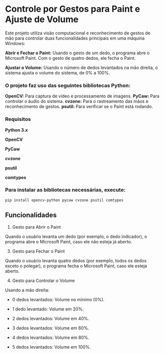 # Controle por Gestos para Paint e Ajuste de Volume

Este projeto utiliza visão computacional e reconhecimento de gestos de mão para controlar duas funcionalidades principais em uma máquina Windows:

**Abrir e Fechar o Paint:** Usando o gesto de um dedo, o programa abre o Microsoft Paint. Com o gesto de quatro dedos, ele fecha o Paint.

**Ajustar o Volume:** Usando o número de dedos levantados na mão direita, o sistema ajusta o volume do sistema, de 0% a 100%.

### O projeto faz uso das seguintes bibliotecas Python:

**OpenCV:** Para captura de vídeo e processamento de imagens.
**PyCaw:** Para controlar o áudio do sistema.
**cvzone:** Para o rastreamento das mãos e reconhecimento de gestos.
**psutil:** Para verificar se o Paint está rodando.

### Requisitos

**Python 3.x**

**OpenCV**

**PyCaw**

**cvzone**

**psutil**

**comtypes**

### Para instalar as bibliotecas necessárias, execute:

    pip install opencv-python pycaw cvzone psutil comtypes
  
## Funcionalidades

1. Gesto para Abrir o Paint
   
Quando o usuário levanta um dedo (por exemplo, o dedo indicador), o programa abre o Microsoft Paint, caso ele não esteja já aberto.

3. Gesto para Fechar o Paint
   
Quando o usuário levanta quatro dedos (por exemplo, todos os dedos exceto o polegar), o programa fecha o Microsoft Paint, caso ele esteja aberto.

4. Gesto para Controlar o Volume
   
Usando a mão direita:

- 0 dedos levantados: Volume no mínimo (0%).
  
- 1 dedo levantado: Volume em 20%.
  
- 2 dedos levantados: Volume em 40%.
 
- 3 dedos levantados: Volume em 60%.
  
- 4 dedos levantados: Volume em 80%.
  
- 5 dedos levantados: Volume em 100%.
  






